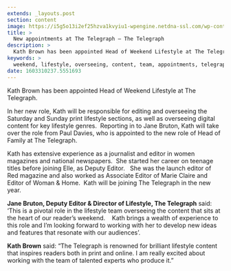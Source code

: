 ```yaml
--- 
extends: _layouts.post 
section: content 
image: https://i5g5o13i2ef25hzva1kvyiu1-wpengine.netdna-ssl.com/wp-content/uploads/2017/10/cropped-app-box-img-32x32.png 
title: > 
  New appointments at The Telegraph – The Telegraph 
description: > 
  Kath Brown has been appointed Head of Weekend Lifestyle at The Telegraph.In her new role, Kath will be responsible for editing and overseeing the Saturday and Sunday print lifestyle sections, as well as overseeing digital content for key lifestyle genres.Reporting in to Jane Bruton, Kath will take over the role from Paul Davies, who is appointed to the new role of Head of Family at The Telegraph.Jane Bruton, Deputy Editor & Director of Lifestyle, The Telegraph said: ‘This is a pivotal role in the lifestyle team overseeing the content that sits at the heart of our reader’s weekend.Kath Brown said: “The Telegraph is renowned for brilliant lifestyle content that inspires readers both in print and online. 
keywords: > 
  weekend, lifestyle, overseeing, content, team, appointments, telegraph, role, kath, working, editor 
date: 1603310237.5551693 
--- 
```

<div><p dir="ltr">Kath Brown has been appointed Head of Weekend Lifestyle at The Telegraph.</p>
<p dir="ltr">In her new role, Kath will be responsible for editing and overseeing the Saturday and Sunday print lifestyle sections, as well as overseeing digital content for key lifestyle genres.&#160; Reporting in to Jane Bruton, Kath will take over the role from Paul Davies, who is appointed to the new role of Head of Family at The Telegraph.</p>
<p dir="ltr">Kath has extensive experience as a journalist and editor in women magazines and national newspapers.&#160; She started her career on teenage titles before joining Elle, as Deputy Editor. &#160; She was the launch editor of Red magazine and also worked as Associate Editor of Marie Claire and Editor of Woman &amp; Home.&#160; Kath will be joining The Telegraph in the new year.</p>
<p dir="ltr"><strong>Jane Bruton, Deputy Editor &amp; Director of Lifestyle, The Telegraph</strong> said: &#8216;This is a pivotal role in the lifestyle team overseeing the content that sits at the heart of our reader&#8217;s weekend.&#160; &#160; Kath brings a wealth of experience to this role and I&#8217;m looking forward to working with her to develop new ideas and features that resonate with our audiences&#8217;.</p>
<p dir="ltr"><strong>Kath Brown</strong> said: &#8220;The Telegraph is renowned for brilliant lifestyle content that inspires readers both in print and online. I am really excited about working with the team of talented experts who produce it.&#8221;</p>
</div>